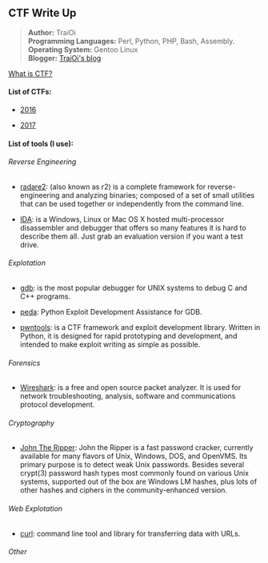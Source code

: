 ## CTF Write Up

> **Author:** TraiOi <br>
> **Programming Languages:** Perl, Python, PHP, Bash, Assembly. <br>
> **Operating System:** Gentoo Linux <br>
> **Blogger:** [TraiOi's blog](https://traioi.blogspot.com/)

[What is CTF?](https://ctftime.org/ctf-wtf/)

#### List of CTFs:

 * [2016](https://github.com/TraiOi/CTF_WriteUp/blob/master/2016/README.md)

 * [2017](https://github.com/TraiOi/CTF_WriteUp/blob/master/2017/README.md)

#### List of tools (I use):

###### Reverse Engineering
 
 * [radare2](https://github.com/radare/radare2): (also known as r2) is a complete framework for reverse-engineering and analyzing binaries; composed of a set of small utilities that can be used together or independently from the command line.

 * [IDA](https://www.hex-rays.com/products/ida/): is a Windows, Linux or Mac OS X hosted multi-processor disassembler and debugger that offers so many features it is hard to describe them all. Just grab an evaluation version if you want a test drive.

###### Explotation

 * [gdb](https://www.sourceware.org/gdb/): is the most popular debugger for UNIX systems to debug C and C++ programs.

 * [peda](https://github.com/longld/peda): Python Exploit Development Assistance for GDB.

 * [pwntools](https://github.com/Gallopsled/pwntools): is a CTF framework and exploit development library. Written in Python, it is designed for rapid prototyping and development, and intended to make exploit writing as simple as possible.

###### Forensics

 * [Wireshark](https://www.wireshark.org/): is a free and open source packet analyzer. It is used for network troubleshooting, analysis, software and communications protocol development.

###### Cryptography

  * [John The Ripper](http://www.openwall.com/john/): John the Ripper is a fast password cracker, currently available for many flavors of Unix, Windows, DOS, and OpenVMS. Its primary purpose is to detect weak Unix passwords. Besides several crypt(3) password hash types most commonly found on various Unix systems, supported out of the box are Windows LM hashes, plus lots of other hashes and ciphers in the community-enhanced version.

###### Web Explotation

 * [curl](https://curl.haxx.se/): command line tool and library for transferring data with URLs.

###### Other
